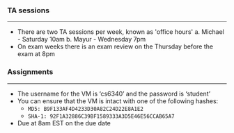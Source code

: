 ### TA sessions
---------------
  - There are two TA sessions per week, known as 'office hours'
    a. Michael - Saturday 10am
    b. Mayur - Wednesday 7pm
  - On exam weeks there is an exam review on the Thursday before the exam at 8pm

### Assignments
----------------
  - The username for the VM is ‘cs6340’ and the password is ‘student’
  - You can ensure that the VM is intact with one of the following hashes:
    * `MD5: B9F133AF4D4233D30A82C24D22E8A1E2`
    * `SHA-1: 92F1A32886C39BF1589333A3D5E46E56CCAB65A7`
  - Due at 8am EST on the due date

